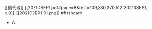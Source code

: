 [[僞代碼]]
[[2021DSEP1.pdf#page=8&rect=109,330,370,512|2021DSEP1, p.8]]
![[2021DSEP1 31.png]] #flashcard 
- A
<!--ID: 1730727373118-->


